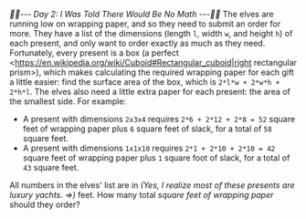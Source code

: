 *:calendar::calendar:--- Day 2: I Was Told There Would Be No Math ---:calendar::calendar:*
The elves are running low on wrapping paper, and so they need to submit an order for more.  They have a list of the dimensions (length `l`, width `w`, and height `h`) of each present, and only want to order exactly as much as they need.
Fortunately, every present is a box (a perfect <https://en.wikipedia.org/wiki/Cuboid#Rectangular_cuboid|right rectangular prism>), which makes calculating the required wrapping paper for each gift a little easier: find the surface area of the box, which is `2*l*w + 2*w*h + 2*h*l`.  The elves also need a little extra paper for each present: the area of the smallest side.
For example:

- A present with dimensions `2x3x4` requires `2*6 + 2*12 + 2*8 = 52` square feet of wrapping paper plus `6` square feet of slack, for a total of `58` square feet.
- A present with dimensions `1x1x10` requires `2*1 + 2*10 + 2*10 = 42` square feet of wrapping paper plus `1` square foot of slack, for a total of `43` square feet.

All numbers in the elves' list are in _(Yes, I realize most of these presents are luxury yachts. =>)_ feet.  How many total *square feet of wrapping paper* should they order?
